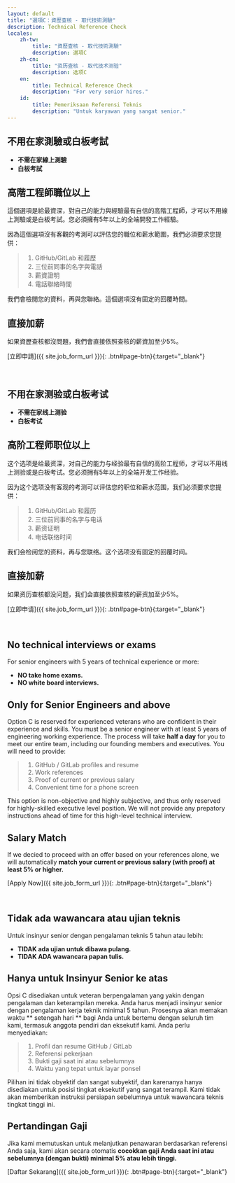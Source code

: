 ```yaml
---
layout: default
title: "選項C：資歷查核 - 取代技術測驗"
description: Technical Reference Check
locales:
    zh-tw:
        title: "資歷查核 - 取代技術測驗"
        description: 選項C
    zh-cn:
        title: "资历查核 - 取代技术测验"
        description: 选项C
    en:
        title: Technical Reference Check
        description: "For very senior hires."
    id:
        title: Pemeriksaan Referensi Teknis
        description: "Untuk karyawan yang sangat senior."
---
```


<a name="zh-tw"></a>

## 不用在家測驗或白板考試

* **不需在家線上測驗**
* **白板考試**

## 高階工程師職位以上

這個選項是給最資深，對自己的能力與經驗最有自信的高階工程師，才可以不用線上測驗或是白板考試。您必須擁有5年以上的全端開發工作經驗。

因為這個選項沒有客觀的考測可以評估您的職位和薪水範圍，我們必須要求您提供：

> 1. GitHub/GitLab 和履歷
> 2. 三位前同事的名字與電話
> 3. 薪資證明
> 4. 電話聯絡時間

我們會檢閱您的資料，再與您聯絡。這個選項沒有固定的回覆時間。

## 直接加薪

如果資歷查核都沒問題，我們會直接依照查核的薪資加至少5%。

[立即申請]({{ site.job_form_url }}){: .btn#page-btn}{:target="_blank"}


<br>

<a name="zh-cn"></a>

## 不用在家测验或白板考试

* **不需在家线上测验**
* **白板考试**

## 高阶工程师职位以上

这个选项是给最资深，对自己的能力与经验最有自信的高阶工程师，才可以不用线上测验或是白板考试。您必须拥有5年以上的全端开发工作经验。

因为这个选项没有客观的考测可以评估您的职位和薪水范围，我们必须要求您提供：

> 1. GitHub/GitLab 和履历
> 2. 三位前同事的名字与电话
> 3. 薪资证明
> 4. 电话联络时间

我们会检阅您的资料，再与您联络。这个选项没有固定的回覆时间。

## 直接加薪

如果资历查核都没问题，我们会直接依照查核的薪资加至少5%。

[立即申请]({{ site.job_form_url }}){: .btn#page-btn}{:target="_blank"}

<br>

<a name="en"></a>

## No technical interviews or exams

For senior engineers with 5 years of technical experience or more:

* **NO take home exams.**
* **NO white board interviews.**

## Only for Senior Engineers and above

Option C is reserved for experienced veterans who are confident in their experience and skills. You must be a senior engineer with at least 5 years of engineering working experience. The process will take **half a day** for you to meet our entire team, including our founding members and executives. You will need to provide:

> 1. GitHub / GitLab profiles and resume
> 2. Work references
> 3. Proof of current or previous salary
> 4. Convenient time for a phone screen

This option is non-objective and highly subjective, and thus only reserved for highly-skilled executive level position. We will not provide any prepatory instructions ahead of time for this high-level technical interview.

## Salary Match

If we decied to proceed with an offer based on your references alone, we will automatically **match your current or previous salary (with proof) at least 5% or higher.**

[Apply Now]({{ site.job_form_url }}){: .btn#page-btn}{:target="_blank"}

<br>

<a name="id"></a>

## Tidak ada wawancara atau ujian teknis

Untuk insinyur senior dengan pengalaman teknis 5 tahun atau lebih:

* **TIDAK ada ujian untuk dibawa pulang.**
* **TIDAK ADA wawancara papan tulis.**

## Hanya untuk Insinyur Senior ke atas

Opsi C disediakan untuk veteran berpengalaman yang yakin dengan pengalaman dan keterampilan mereka. Anda harus menjadi insinyur senior dengan pengalaman kerja teknik minimal 5 tahun. Prosesnya akan memakan waktu ** setengah hari ** bagi Anda untuk bertemu dengan seluruh tim kami, termasuk anggota pendiri dan eksekutif kami. Anda perlu menyediakan:

> 1. Profil dan resume GitHub / GitLab
> 2. Referensi pekerjaan
> 3. Bukti gaji saat ini atau sebelumnya
> 4. Waktu yang tepat untuk layar ponsel

Pilihan ini tidak obyektif dan sangat subyektif, dan karenanya hanya disediakan untuk posisi tingkat eksekutif yang sangat terampil. Kami tidak akan memberikan instruksi persiapan sebelumnya untuk wawancara teknis tingkat tinggi ini.

## Pertandingan Gaji

Jika kami memutuskan untuk melanjutkan penawaran berdasarkan referensi Anda saja, kami akan secara otomatis **cocokkan gaji Anda saat ini atau sebelumnya (dengan bukti) minimal 5% atau lebih tinggi.**

[Daftar Sekarang]({{ site.job_form_url }}){: .btn#page-btn}{:target="_blank"}